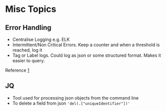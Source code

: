 # Misc Topics

## Error Handling

* Centralise Logging e.g. ELK
* Intermittent/Non Critical Errors. Keep a counter and when a threshold is reached, log it
* Tag or Label logs. Could log as json or some structured format. Makes it easier to query.

Reference [1](https://www.openmymind.net/Basic-Brain-Dump-On-Dealing-With-Errors/)

## JQ

* Tool used for processing json objects from the command line
* To delete a field from json `'del(.["uniqueIdentifier"])'`
